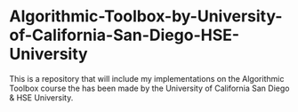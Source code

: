 # Algorithmic-Toolbox-by-University-of-California-San-Diego-HSE-University
This is a repository that will include my implementations on the Algorithmic Toolbox course the has been made by the University of California San Diego & HSE University. 
